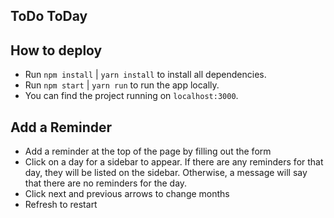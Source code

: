 ## ToDo ToDay

## How to deploy
 - Run `npm install` | `yarn install` to install all dependencies.
 - Run `npm start`   | `yarn run` to run the app locally.
 - You can find the project running on `localhost:3000`.

## Add a Reminder
 - Add a reminder at the top of the page by filling out the form
 - Click on a day for a sidebar to appear. If there are any reminders for that day, they will be listed on the sidebar. Otherwise, a message will say that there are no reminders for the day.
 - Click next and previous arrows to change months
 - Refresh to restart
